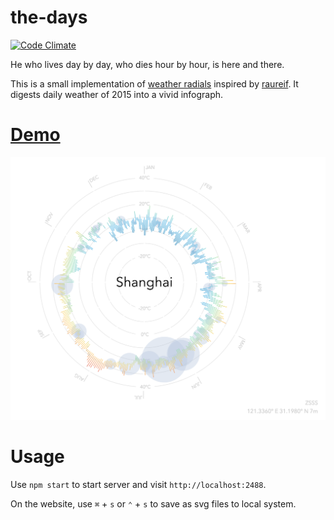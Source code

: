 # the-days
[![Code Climate](https://codeclimate.com/github/JLHwung/the-days/badges/gpa.svg)](https://codeclimate.com/github/JLHwung/the-days)

He who lives day by day,  who dies hour by hour, is here and there.

This is a small implementation of [weather radials](http://weather-radials.com/) inspired by [raureif](http://raureif.net/en/). 
It digests daily weather of 2015 into a vivid infograph.

# [Demo](https://days.crvv.me)
![It should look like this](example.png)

# Usage
Use `npm start` to start server and visit `http://localhost:2488`.

On the website, use `⌘` + `s` or `⌃` + `s` to save as svg files to local system.
